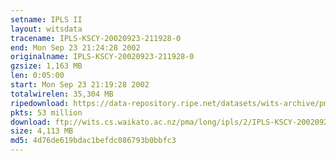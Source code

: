 ```yaml
---
setname: IPLS II
layout: witsdata
tracename: IPLS-KSCY-20020923-211928-0
end: Mon Sep 23 21:24:28 2002
originalname: IPLS-KSCY-20020923-211928-0
gzsize: 1,163 MB
len: 0:05:00
start: Mon Sep 23 21:19:28 2002
totalwirelen: 35,304 MB
ripedownload: https://data-repository.ripe.net/datasets/wits-archive/pma/long/ipls/2/IPLS-KSCY-20020923-211928-0.gz
pkts: 53 million
download: ftp://wits.cs.waikato.ac.nz/pma/long/ipls/2/IPLS-KSCY-20020923-211928-0.gz
size: 4,113 MB
md5: 4d76de619bdac1befdc086793b0bbfc3
---
```

